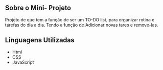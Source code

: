 
## Sobre o Mini- Projeto

Projeto de que tem a função de ser um TO-DO list, para organizar rotina e tarefas do dia a dia. Tendo a função de Adicionar novas tares e remove-las.

## Linguagens Utilizadas

- Html
- CSS
- JavaScript